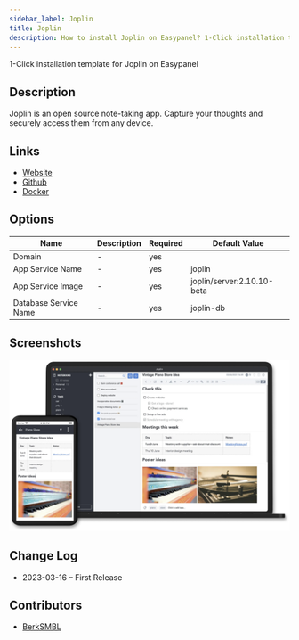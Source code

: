```yaml
---
sidebar_label: Joplin
title: Joplin
description: How to install Joplin on Easypanel? 1-Click installation template for Joplin on Easypanel
---
```


<!-- generated -->

1-Click installation template for Joplin on Easypanel

## Description

Joplin is an open source note-taking app. Capture your thoughts and securely access them from any device.

## Links

- [Website](https://joplinapp.org/)
- [Github](https://github.com/laurent22/joplin/)
- [Docker](https://hub.docker.com/r/joplin/server)

## Options

Name | Description | Required | Default Value
-|-|-|-
Domain | - | yes | 
App Service Name | - | yes | joplin
App Service Image | - | yes | joplin/server:2.10.10-beta
Database Service Name | - | yes | joplin-db

## Screenshots

![Joplin Screenshot](./assets/screenshot.png)

## Change Log

- 2023-03-16 – First Release

## Contributors

- [BerkSMBL](https://berksmbl.com)
